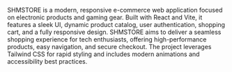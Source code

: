SHMSTORE is a modern, responsive e-commerce web application focused on electronic products and gaming gear.
Built with React and Vite, it features a sleek UI, dynamic product catalog, user authentication, shopping cart, and a fully responsive design.
SHMSTORE aims to deliver a seamless shopping experience for tech enthusiasts, offering high-performance products, easy navigation, and secure checkout.
The project leverages Tailwind CSS for rapid styling and includes modern animations and accessibility best practices.
